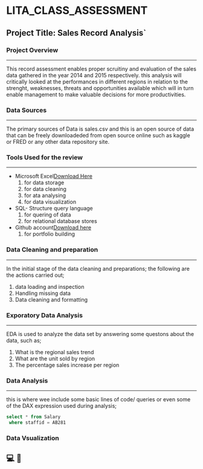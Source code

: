 # LITA_CLASS_ASSESSMENT

## Project Title: Sales Record Analysis`


### Project Overview
---
This record assessment enables proper scruitiny and evaluation of the sales data gathered in the year 2014 and 2015 respectively.
this analysis will critically looked at the  performances in different regions in relation to the strenght, weaknesses, threats and opportunities available which will in turn enable management to make valuable decisions for more productivities. 

### Data Sources
---
The primary sources of Data is sales.csv and this is an open source of data that can be freely downloadeded from open source online such as kaggle or FRED or any other  data repository site.

### Tools Used for the review
---
- Microsoft Excel[Download Here](https://www.microsoft.com)
   1. for data storage
   2. for data cleaning
   3. for ata analysing
   4. for data visualization
- SQL- Structure query language
   1.  for quering of data
   2. for relational database stores 
- Github account[Download here](https://www.github.com)
   1. for portfolio building

### Data Cleaning and preparation
---
In the initial stage of the data cleaning and preparations; the following are the actions carried out;
  1. data loading and inspection
  2. Handling missing data
  3. Data cleaning and formatting

### Exporatory Data Analysis
---
 EDA is used to analyze the data set by answering some questons about the data, such as;
  1. What is the regional sales trend
  2. What are the unit sold by region
  3. The percentage sales increase per region

### Data Analysis
---
 this is where wee include some basic lines of code/ queries or even some of the DAX expression used during analysis;


~~~SQL
select * from Salary
 where staffid = AB281
~~~


### Data Vsualization




💻
🥉
---




 
